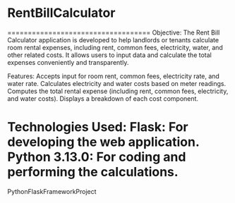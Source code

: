 # RentBillCalculator
===================================
Objective:
The Rent Bill Calculator application is developed to help landlords or tenants calculate room rental expenses, 
including rent, common fees, electricity, water, and other related costs. 
It allows users to input data and calculate the total expenses conveniently and transparently.

Features:
Accepts input for room rent, common fees, electricity rate, and water rate.
Calculates electricity and water costs based on meter readings.
Computes the total rental expense (including rent, common fees, electricity, and water costs).
Displays a breakdown of each cost component.

Technologies Used:
Flask: For developing the web application.
Python 3.13.0: For coding and performing the calculations.
===================================
PythonFlaskFrameworkProject
